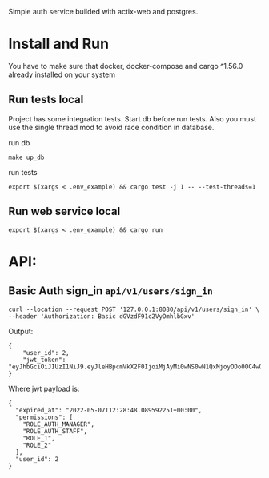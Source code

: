 Simple auth service builded with actix-web and postgres.

# Install and Run
You have to make sure that docker, docker-compose and cargo ^1.56.0 already installed on your system

## Run tests local
Project has some integration tests. Start db before run tests. Also you must use the single thread mod to avoid race condition in database.

run db
```shell
make up_db
```
run tests
```shell
export $(xargs < .env_example) && cargo test -j 1 -- --test-threads=1
```

## Run web service local
```shell
export $(xargs < .env_example) && cargo run
```

# API:
## Basic Auth sign_in `api/v1/users/sign_in`
```shell
curl --location --request POST '127.0.0.1:8080/api/v1/users/sign_in' \
--header 'Authorization: Basic dGVzdF91c2VyOmhlbGxv'
```
Output:
```
{
    "user_id": 2,
    "jwt_token": "eyJhbGciOiJIUzI1NiJ9.eyJleHBpcmVkX2F0IjoiMjAyMi0wNS0wN1QxMjoyODo0OC4wODk1OTIyNTErMDA6MDAiLCJwZXJtaXNzaW9ucyI6WyJST0xFX0FVVEhfTUFOQUdFUiIsIlJPTEVfQVVUSF9TVEFGRiIsIlJPTEVfMSIsIlJPTEVfMiJdLCJ1c2VyX2lkIjoyfQ.RMbfAMzNo5vVV_32GRef8YEUWoiYe4LCg3GWUpg02Rs"
}
```
Where jwt payload is:
```
{
  "expired_at": "2022-05-07T12:28:48.089592251+00:00",
  "permissions": [
    "ROLE_AUTH_MANAGER",
    "ROLE_AUTH_STAFF",
    "ROLE_1",
    "ROLE_2"
  ],
  "user_id": 2
}
```

